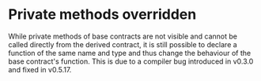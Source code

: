 # Private methods overridden
While private methods of base contracts are not visible and cannot be called directly from the derived contract, it is still possible to declare a function of the same name and type and thus change the behaviour of the base contract's function. This is due to a compiler bug introduced in v0.3.0 and fixed in v0.5.17.

